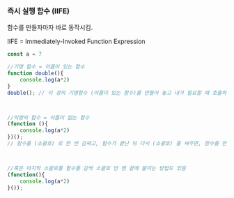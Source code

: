 ### 즉시 실행 함수 (IIFE)

함수를 만들자마자 바로 동작시킴. 

IIFE = Immediately-Invoked Function Expression 

```javascript
const a = 7

//기명 함수 = 이름이 있는 함수
function double(){
    console.log(a*2)
}
double(); // 이 경의 기명함수 (이름이 있는 함수)를 만들어 놓고 내가 필요할 때 호출하는 방법



//익명의 함수 = 이름이 없는 함수
(function (){
    console.log(a*2)
})(); 
// 함수를 (소괄호) 로 한 번 감싸고, 함수가 끝난 뒤 다시 (소괄호) 를 써주면, 함수를 만든 시점에서 만들자마자 바로 사용됨.



//혹은 마지막 소괄호를 함수를 감싹 소괄호 안 맨 끝에 붙이는 방법도 있음
(function(){
    console.log(a*2)
}());
```

